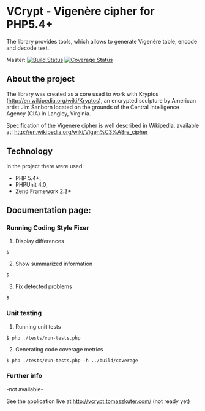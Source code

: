 # VCrypt - Vigenère cipher for PHP5.4+

The library provides tools, which allows to generate Vigenère table, encode and decode text.

Master:
[![Build Status](http://umaroth-amd64:5080/job/VCrypt/badge/icon)](http://umaroth-amd64:5080/job/VCrypt/)
[![Coverage Status](https://coveralls.io/repos/evolic/VCrypt/badge.png?branch=master)](https://coveralls.io/r/evolic/VCrypt)

## About the project

The library was created as a core used to work with Kryptos (http://en.wikipedia.org/wiki/Kryptos),
an encrypted sculpture by American artist Jim Sanborn located on the grounds
of the Central Intelligence Agency (CIA) in Langley, Virginia.

Specification of the Vigenère cipher is well described in Wikipedia, available at:
http://en.wikipedia.org/wiki/Vigen%C3%A8re_cipher


## Technology

In the project there were used:

* PHP 5.4+,
* PHPUnit 4.0,
* Zend Framework 2.3+


## Documentation page:

### Running Coding Style Fixer

1. Display differences

```shell
$
```

2. Show summarized information

```shell
$
```

3. Fix detected problems

```shell
$
```


### Unit testing

1. Running unit tests

```shell
$ php ./tests/run-tests.php
```

2. Generating code coverage metrics

```shell
$ php ./tests/run-tests.php -h ../build/coverage
```


### Further info

-not available-



See the application live at http://vcrypt.tomaszkuter.com/ (not ready yet)
